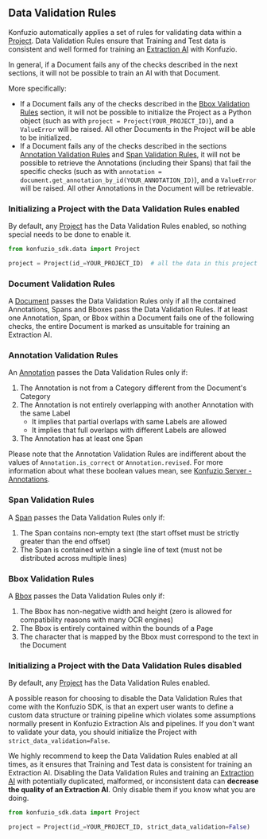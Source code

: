 ## Data Validation Rules

Konfuzio automatically applies a set of rules for validating data within a [Project](https://dev.konfuzio.com/sdk/sourcecode.html#project). 
Data Validation Rules ensure that Training and Test data is consistent and well formed for training an
[Extraction AI](https://dev.konfuzio.com/sdk/sourcecode.html#extraction-ai) with Konfuzio.

In general, if a Document fails any of the checks described in the next sections, it will not be possible to train an 
AI with that Document.

More specifically:
- If a Document fails any of the checks described in the [Bbox Validation Rules](#id4) section, it 
will not be possible to initialize the Project as a Python object (such as with 
`project = Project(YOUR_PROJECT_ID)`), and a `ValueError` will be raised. All other Documents in the Project will be 
able to be initialized.
- If a Document fails any of the checks described in the sections 
[Annotation Validation Rules](#id2) and [Span Validation Rules](#id3), it 
will not be possible to retrieve the Annotations (including their Spans) that fail the specific checks (such as with 
`annotation = document.get_annotation_by_id(YOUR_ANNOTATION_ID)`), and a `ValueError` will be raised. All other 
Annotations in the Document will be retrievable.

### Initializing a Project with the Data Validation Rules enabled

By default, any [Project](https://dev.konfuzio.com/sdk/sourcecode.html#project) has the Data Validation Rules enabled, so nothing 
special needs to be done to enable it.

```python
from konfuzio_sdk.data import Project

project = Project(id_=YOUR_PROJECT_ID)  # all the data in this project will be validated
```

### Document Validation Rules

A [Document](https://dev.konfuzio.com/sdk/sourcecode.html#document) passes the Data Validation Rules only if all the
contained Annotations, Spans and Bboxes pass the Data Validation Rules.
If at least one Annotation, Span, or Bbox within a Document fails one of the following checks, the entire Document is 
marked as unsuitable for training an Extraction AI.

### Annotation Validation Rules

An [Annotation](https://dev.konfuzio.com/sdk/sourcecode.html#annotation) passes the Data Validation Rules only if:

1. The Annotation is not from a Category different from the Document's Category
2. The Annotation is not entirely overlapping with another Annotation with the same Label
    - It implies that partial overlaps with same Labels are allowed
    - It implies that full overlaps with different Labels are allowed
3. The Annotation has at least one Span

Please note that the Annotation Validation Rules are indifferent about the values of `Annotation.is_correct` or `Annotation.revised`.
For more information about what these boolean values mean, see [Konfuzio Server - Annotations](https://help.konfuzio.com/modules/annotations/index.html).

### Span Validation Rules

A [Span](https://dev.konfuzio.com/sdk/sourcecode.html#span) passes the Data Validation Rules only if:

1. The Span contains non-empty text (the start offset must be strictly greater than the end offset)
2. The Span is contained within a single line of text (must not be distributed across multiple lines)

### Bbox Validation Rules

A [Bbox](https://dev.konfuzio.com/sdk/sourcecode.html#bbox) passes the Data Validation Rules only if:

1. The Bbox has non-negative width and height (zero is allowed for compatibility reasons with many OCR engines)
2. The Bbox is entirely contained within the bounds of a Page
3. The character that is mapped by the Bbox must correspond to the text in the Document

### Initializing a Project with the Data Validation Rules disabled

By default, any [Project](https://dev.konfuzio.com/sdk/sourcecode.html#project) has the Data Validation Rules enabled.

A possible reason for choosing to disable the Data Validation Rules that come with the Konfuzio SDK, is that an expert user
wants to define a custom data structure or training pipeline which violates some assumptions normally present in Konfuzio 
Extraction AIs and pipelines.
If you don't want to validate your data, you should initialize the Project with `strict_data_validation=False`.

We highly recommend to keep the Data Validation Rules enabled at all times, as it ensures that Training and Test data 
is consistent for training an Extraction AI. Disabling the Data Validation Rules and training an 
[Extraction AI](https://dev.konfuzio.com/sdk/sourcecode.html#extraction-ai) with potentially duplicated, malformed,
or inconsistent data can **decrease the quality of an Extraction AI**. Only disable them if you know what you are doing.

```python
from konfuzio_sdk.data import Project

project = Project(id_=YOUR_PROJECT_ID, strict_data_validation=False)
```
